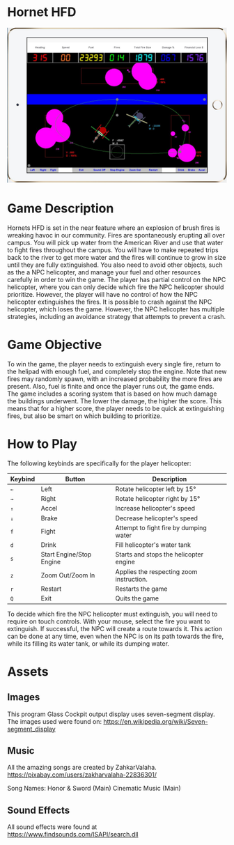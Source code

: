 # Hornet HFD

![Capture.png](Capture.png)

# Game Description
Hornets HFD is set in the near feature where an explosion of brush fires is wreaking havoc in our community. Fires are spontaneously erupting all over campus. You will pick up water from the American River and use that water to fight fires throughout the campus. You will have to make repeated trips back to the river to get more water and the fires will continue to grow in size until they are fully extinguished. You also need to avoid other objects, such as the a NPC helicopter, and manage your fuel and other resources carefully in order to win the game.
The player has partial control on the NPC helicopter, where you can only decide which fire the NPC helicopter should prioritize. However, the player will have no control of how the NPC helicopter extinguishes the fires. It is possible to crash against the NPC helicopter, which loses the game. However, the NPC helicopter has multiple strategies, including an avoidance strategy that attempts to prevent a crash.

# Game Objective
To win the game, the player needs to extinguish every single fire, return to the helipad with enough fuel, and completely stop the engine. Note that new fires may randomly spawn, with an increased probability the more fires are present. Also, fuel is finite and once the player runs out, the game ends.
The game includes a scoring system that is based on how much damage the buildings underwent. The lower the damage, the higher the score. This means that for a higher score, the player needs to be quick at extinguishing fires, but also be smart on which building to prioritize.

# How to Play

The following keybinds are specifically for the player helicopter:

Keybind | Button | Description
--- | --- | ---
`←` | Left | Rotate helicopter left by 15°
`→` | Right | Rotate helicopter right by 15°
`↑` | Accel | Increase helicopter's speed
`↓` | Brake | Decrease helicopter's speed
`f` | Fight | Attempt to fight fire by dumping water
`d` | Drink | Fill helicopter's water tank
`s` | Start Engine/Stop Engine | Starts and stops the helicopter engine
`z` | Zoom Out/Zoom In | Applies the respecting zoom instruction.
`r` | Restart | Restarts the game
`Q` | Exit | Quits the game

To decide which fire the NPC helicopter must extinguish, you will need to require on touch controls. With your mouse, select the fire you want to extinguish. If successful, the NPC will create a route towards it. This action can be done at any time, even when the NPC is on its path towards the fire, while its filling its water tank, or while its dumping water.

# Assets

## Images
This program Glass Cockpit output display uses seven-segment display. The images used were found on: https://en.wikipedia.org/wiki/Seven-segment_display

## Music
All the amazing songs are created by ZahkarValaha. https://pixabay.com/users/zakharvalaha-22836301/

Song Names:
Honor & Sword (Main)
Cinematic Music (Main)

## Sound Effects
All sound effects were found at https://www.findsounds.com/ISAPI/search.dll
